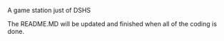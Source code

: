 A game station just of DSHS

The README.MD will be updated and finished when all of the coding is done.
